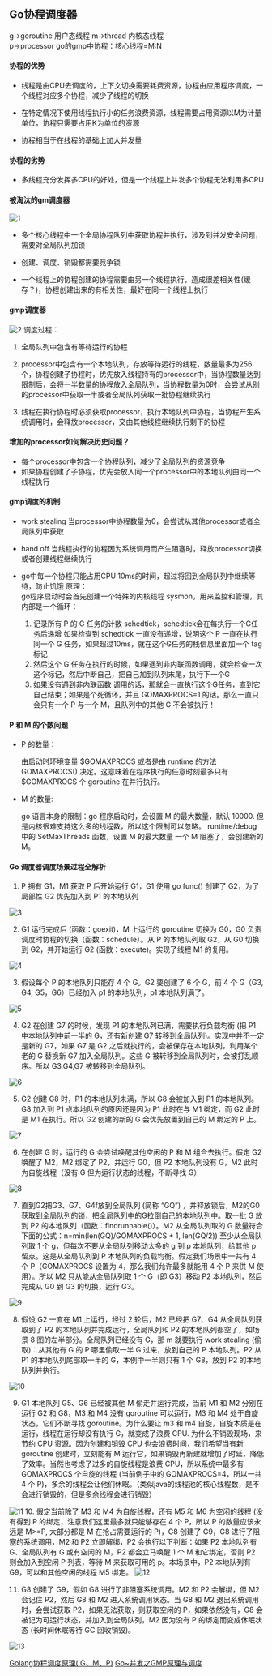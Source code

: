 ## Go协程调度器

g->goroutine   用户态线程
m->thread 内核态线程  
p->processor
go的gmp中协程：核心线程=M:N

#### 协程的优势

* 线程是由CPU去调度的，上下文切换需要耗费资源，协程由应用程序调度，一个线程对应多个协程，减少了线程的切换

* 在特定情况下使用线程执行小的任务浪费资源，线程需要占用资源以M为计量单位，协程只需要占用K为单位的资源

* 协程相当于在线程的基础上加大并发量

#### 协程的劣势

* 多线程充分发挥多CPU的好处，但是一个线程上并发多个协程无法利用多CPU

#### 被淘汰的gm调度器

<img src="./image/1.jpg" alt="1" />

* 多个核心线程中一个全局协程队列中获取协程并执行，涉及到并发安全问题，需要对全局队列加锁

* 创建、调度、销毁都需要竞争锁

* 一个线程上的协程创建的协程需要由另一个线程执行，造成很差相关性(缓存？)，协程创建出来的有相关性，最好在同一个线程上执行

#### gmp调度器

<img src="./image/2.jpg" alt="2" />
调度过程：

1. 全局队列中包含有等待运行的协程

2. processor中包含有一个本地队列，存放等待运行的线程，数量最多为256个，协程创建子协程时，优先放入线程持有的processor中，当协程数量达到限制后，会将一半数量的协程放入全局队列，当协程数量为0时，会尝试从别的processor中获取一半或者全局队列获取一批协程继续执行

3. 线程在执行协程时必须获取processor，执行本地队列中协程，当协程产生系统调用时，会释放processor，交由其他线程继续执行剩下的协程

#### 增加的processor如何解决历史问题？

* 每个processor中包含一个协程队列，减少了全局队列的资源竞争
* 如果协程创建了子协程，优先会放入同一个processor中的本地队列由同一个线程执行

#### gmp调度的机制

* work stealing
当processor中协程数量为0，会尝试从其他processor或者全局队列中获取
* hand off
当线程执行的协程因为系统调用而产生阻塞时，释放processor切换或者创建线程继续执行
* go中每一个协程只能占用CPU 10ms的时间，超过将回到全局队列中继续等待，防止饥饿
原理：  
    go程序启动时会首先创建一个特殊的内核线程 sysmon，用来监控和管理，其内部是一个循环：

    1. 记录所有 P 的 G 任务的计数 schedtick，schedtick会在每执行一个G任务后递增
        如果检查到 schedtick 一直没有递增，说明这个 P 一直在执行同一个 G 任务，如果超过10ms，就在这个G任务的栈信息里面加一个 tag 标记
    2. 然后这个 G 任务在执行的时候，如果遇到非内联函数调用，就会检查一次这个标记，然后中断自己，把自己加到队列末尾，执行下一个G
    3. 如果没有遇到非内联函数 调用的话，那就会一直执行这个G任务，直到它自己结束；如果是个死循环，并且 GOMAXPROCS=1 的话。那么一直只会只有一个 P 与一个 M，且队列中的其他 G 不会被执行！

#### P 和 M 的个数问题

* P 的数量：

    由启动时环境变量 $GOMAXPROCS 或者是由 runtime 的方法 GOMAXPROCS() 决定。这意味着在程序执行的任意时刻最多只有 $GOMAXPROCS 个 goroutine 在并行执行。

* M 的数量:

    go 语言本身的限制：go 程序启动时，会设置 M 的最大数量，默认 10000. 但是内核很难支持这么多的线程数，所以这个限制可以忽略。
    runtime/debug 中的 SetMaxThreads 函数，设置 M 的最大数量
    一个 M 阻塞了，会创建新的 M。

#### Go 调度器调度场景过程全解析

1. P 拥有 G1，M1 获取 P 后开始运行 G1，G1 使用 go func() 创建了 G2，为了局部性 G2 优先加入到 P1 的本地队列
<img src="./image/3.jpg" alt="3" />

2. G1 运行完成后 (函数：goexit)，M 上运行的 goroutine 切换为 G0，G0 负责调度时协程的切换（函数：schedule）。从 P 的本地队列取 G2，从 G0 切换到 G2，并开始运行 G2 (函数：execute)。实现了线程 M1 的复用。
<img src="./image/4.jpg" alt="4" />

3. 假设每个 P 的本地队列只能存 4 个 G。G2 要创建了 6 个 G，前 4 个 G（G3, G4, G5，G6）已经加入 p1 的本地队列，p1 本地队列满了。
<img src="./image/5.jpg" alt="5" />

4. G2 在创建 G7 的时候，发现 P1 的本地队列已满，需要执行负载均衡 (把 P1 中本地队列中前一半的 G，还有新创建 G7 转移到全局队列)。实现中并不一定是新的 G7，如果 G7 是 G2 之后就执行的，会被保存在本地队列，利用某个老的 G 替换新 G7 加入全局队列。这些 G 被转移到全局队列时，会被打乱顺序。所以 G3,G4,G7 被转移到全局队列。
<img src="./image/6.jpg" alt="6" />

5. G2 创建 G8 时，P1 的本地队列未满，所以 G8 会被加入到 P1 的本地队列。G8 加入到 P1 点本地队列的原因还是因为 P1 此时在与 M1 绑定，而 G2 此时是 M1 在执行。所以 G2 创建的新的 G 会优先放置到自己的 M 绑定的 P 上。
<img src="./image/7.jpg" alt="7" />

6. 在创建 G 时，运行的 G 会尝试唤醒其他空闲的 P 和 M 组合去执行。假定 G2 唤醒了 M2，M2 绑定了 P2，并运行 G0，但 P2 本地队列没有 G，M2 此时为自旋线程（没有 G 但为运行状态的线程，不断寻找 G）
<img src="./image/8.jpg" alt="8" />

7. 直到G2把G3、G7、G4f放到全局队列 (简称 “GQ”) ，并释放锁后，M2的G0获取到全局队列的锁，把全局队列中的G拉倒自己的本地队列中。取一批 G 放到 P2 的本地队列（函数：findrunnable()）。M2 从全局队列取的 G 数量符合下面的公式：n=min(len(GQ)/GOMAXPROCS + 1, len(GQ/2))
至少从全局队列取 1 个 g，但每次不要从全局队列移动太多的 g 到 p 本地队列，给其他 p 留点。这是从全局队列到 P 本地队列的负载均衡。假定我们场景中一共有 4 个 P（GOMAXPROCS 设置为 4，那么我们允许最多就能用 4 个 P 来供 M 使用）。所以 M2 只从能从全局队列取 1 个 G（即 G3）移动 P2 本地队列，然后完成从 G0 到 G3 的切换，运行 G3。
<img src="./image/9.jpg" alt="9" />

8. 假设 G2 一直在 M1 上运行，经过 2 轮后，M2 已经把 G7、G4 从全局队列获取到了 P2 的本地队列并完成运行，全局队列和 P2 的本地队列都空了，如场景 8 图的左半部分。全局队列已经没有 G，那 m 就要执行 work stealing (偷取)：从其他有 G 的 P 哪里偷取一半 G 过来，放到自己的 P 本地队列。P2 从 P1 的本地队列尾部取一半的 G，本例中一半则只有 1 个 G8，放到 P2 的本地队列并执行。
<img src="./image/10.jpg" alt="10" />

9. G1 本地队列 G5、G6 已经被其他 M 偷走并运行完成，当前 M1 和 M2 分别在运行 G2 和 G8，M3 和 M4 没有 goroutine 可以运行，M3 和 M4 处于自旋状态，它们不断寻找 goroutine。为什么要让 m3 和 m4 自旋，自旋本质是在运行，线程在运行却没有执行 G，就变成了浪费 CPU. 为什么不销毁现场，来节约 CPU 资源。因为创建和销毁 CPU 也会浪费时间，我们希望当有新 goroutine 创建时，立刻能有 M 运行它，如果销毁再新建就增加了时延，降低了效率。当然也考虑了过多的自旋线程是浪费 CPU，所以系统中最多有 GOMAXPROCS 个自旋的线程 (当前例子中的 GOMAXPROCS=4，所以一共 4 个 P)，多余的线程会让他们休眠。（类似java的线程池的核心线程数，是不会进行销毁的，但是多余线程会进行销毁）
<img src="./image/11.jpg" alt="11" />
10. 假定当前除了 M3 和 M4 为自旋线程，还有 M5 和 M6 为空闲的线程 (没有得到 P 的绑定，注意我们这里最多就只能够存在 4 个 P，所以 P 的数量应该永远是 M>=P, 大部分都是 M 在抢占需要运行的 P)，G8 创建了 G9，G8 进行了阻塞的系统调用，M2 和 P2 立即解绑，P2 会执行以下判断：如果 P2 本地队列有 G、全局队列有 G 或有空闲的 M，P2 都会立马唤醒 1 个 M 和它绑定，否则 P2 则会加入到空闲 P 列表，等待 M 来获取可用的 p。本场景中，P2 本地队列有 G9，可以和其他空闲的线程 M5 绑定。
<img src="./image/12.jpg" alt="12" />

11. G8 创建了 G9，假如 G8 进行了非阻塞系统调用。M2 和 P2 会解绑，但 M2 会记住 P2，然后 G8 和 M2 进入系统调用状态。当 G8 和 M2 退出系统调用时，会尝试获取 P2，如果无法获取，则获取空闲的 P，如果依然没有，G8 会被记为可运行状态，并加入到全局队列，M2 因为没有 P 的绑定而变成休眠状态 (长时间休眠等待 GC 回收销毁)。
<img src="./image/13.jpg" alt="13" />

[Golang协程调度原理( G、M、P)](https://www.cnblogs.com/wt645631686/p/13915625.html)
[Go~并发之GMP原理与调度](https://blog.csdn.net/Shangxingya/article/details/124064227)
